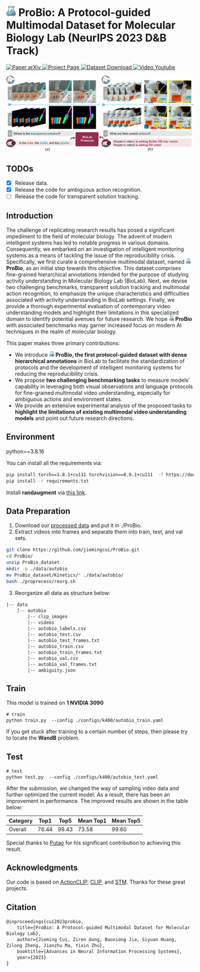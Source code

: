 # ![](asset/icon1.png) ProBio: A Protocol-guided Multimodal Dataset for Molecular Biology Lab (NeurIPS 2023 D&B Track)
<p align="left">
    <!-- <a href='https://scenediffuser.github.io/paper.pdf'>
      <img src='https://img.shields.io/badge/Paper-PDF-red?style=plastic&logo=adobeacrobatreader&logoColor=red' alt='Paper PDF'>
    </a> -->
    <a href='https://arxiv.org/abs/2311.00556'>
      <img src='https://img.shields.io/badge/Paper-arXiv-red?style=plastic&logo=arXiv&logoColor=red' alt='Paper arXiv'>
    </a>
    <a href='https://probio-dataset.github.io/'>
      <img src='https://img.shields.io/badge/Project-Page-blue?style=plastic&logo=Google%20chrome&logoColor=blue' alt='Project Page'>
    </a>
    <a href='https://drive.google.com/file/d/1IBHlKTDnBTdENKykp0s_ps6HvSuFvDLX/view'>
      <img src='https://img.shields.io/badge/Dataset-Download-green?style=plastic&logo=Google%20Drive&logoColor=green' alt='Dataset Download'>
    </a>
    <a href='https://youtu.be/AoqW4-g6nBU'>
      <img src='https://img.shields.io/badge/Video-Youtube-orange?style=plastic&logo=Youtube&logoColor=orange' alt='Video Youtube'>
    </a>
    <!-- <a href='https://huggingface.co/spaces/SceneDiffuser/SceneDiffuserDemo'>
      <img src='https://img.shields.io/badge/Demo-HuggingFace-yellow?style=plastic&logo=AirPlay%20Video&logoColor=yellow' alt='HuggingFace'>
    </a>
    <a href='https://drive.google.com/drive/folders/1CKJER3CnVh0o8cwlN8a2c0kQ6HTEqvqj?usp=sharing'>
      <img src='https://img.shields.io/badge/Model-Checkpoints-orange?style=plastic&logo=Google%20Drive&logoColor=orange' alt='Checkpoints'> -->
    <!-- </a> -->
</p>

![](asset/probio-teaser.png)

## TODOs
- [x] Release data.
- [x] Release the code for ambiguous action recognition.
- [ ] Release the code for transparent solution tracking.

## Introduction
The challenge of replicating research results has posed a significant impediment to the field of molecular biology. The advent of modern intelligent systems has led to notable progress in various domains. Consequently, we embarked on an investigation of intelligent monitoring systems as a means of tackling the issue of the reproducibility crisis. Specifically, we first curate a comprehensive multimodal dataset, named ![](asset/icon.png) **ProBio**, as an initial step towards this objective. This dataset comprises fine-grained hierarchical annotations intended for the purpose of studying activity understanding in Molecular Biology Lab (BioLab). Next, we devise two challenging benchmarks, transparent solution tracking and multimodal action recognition, to emphasize the unique characteristics and difficulties associated with activity understanding in BioLab settings. Finally, we provide a thorough experimental evaluation of contemporary video understanding models and highlight their limitations in this specialized domain to identify potential avenues for future research. We hope ![](asset/icon.png) **ProBio** with associated benchmarks may garner increased focus on modern AI techniques in the realm of molecular biology.

This paper makes three primary contributions:
- We introduce ![](asset/icon.png) **ProBio, the first protocol-guided dataset with dense hierarchical annotations** in
BioLab to facilitate the standardization of protocols and the development of intelligent monitoring
systems for reducing the reproducibility crisis.
- We propose **two challenging benchmarking tasks** to measure models’ capability in leveraging
both visual observations and language protocols for fine-grained multimodal video understanding,
especially for ambiguous actions and environment states.
- We provide an extensive experimental analysis of the proposed tasks to **highlight the limitations of
existing multimodal video understanding models** and point out future research directions.
## Environment
python==3.8.16

You can install all the requirements via:
```bash
pip install torch==1.8.1+cu111 torchvision==0.9.1+cu111  -f https://download.pytorch.org/whl/torch_stable.html
pip install -r requirements.txt
```
Install **randaugment** via [this link](https://github.com/ildoonet/pytorch-randaugment/blob/master/setup.py).

## Data Preparation
1. Download our [processed data](https://drive.google.com/file/d/1IBHlKTDnBTdENKykp0s_ps6HvSuFvDLX/view?usp=sharing) and put it in ./ProBio.
2. Extract videos into frames and separate them into train, test, and val sets.
```bash
git clone https://github.com/jiemingcui/ProBio.git
cd ProBio/
unzip ProBio_dataset
mkdir -p ./data/autobio
mv ProBio_dataset/Kinetics/* ./data/autobio/
bash ./proprecess/reorg.sh
```

3. Reorganize all data as structure below:
```text
|-- data
    |-- autobio
        |-- clip_images
        |-- videos
        |-- autobio_labels.csv
        |-- autobio_test.csv
        |-- autobio_test_frames.txt
        |-- autobio_train.csv
        |-- autobio_train_frames.txt
        |-- autobio_val.csv
        |-- autobio_val_frames.txt
        |-- ambiguity.json
```

## Train
This model is trained on **1 NVIDIA 3090**
```
# train 
python train.py  --config ./configs/k400/autobio_train.yaml
```
If you get stuck after training to a certain number of steps, then please try to locate the **WandB** problem.

## Test 
```
# test
python test.py  --config ./configs/k400/autobio_test.yaml
```

After the submission, we changed the way of sampling video data and further optimized the current model. As a result, there has been an improvement in performance. The improved results are shown in the table below:

| Category | Top1  | Top5  | Mean Top1 | Mean Top5 |
|----------|-------|-------|-----------|-----------|
| Overall  | 76.44 | 99.43 | 73.58     | 99.60     |

Special thanks to [Putao](https://putao537.github.io/) for his significant contribution to achieving this result.


## Acknowledgments
Our code is based on [ActionCLIP](https://github.com/sallymmx/ActionCLIP), [CLIP](https://github.com/openai/CLIP), and [STM](https://openaccess.thecvf.com/content_ICCV_2019/papers/Jiang_STM_SpatioTemporal_and_Motion_Encoding_for_Action_Recognition_ICCV_2019_paper.pdf). Thanks for these great projects.

## Citation
```text
@inproceedings{cui2023probio,
    title={ProBio: A Protocol-guided Multimodal Dataset for Molecular Biology Lab},
    author={Jieming Cui, Ziren Gong, Baoxiong Jia, Siyuan Huang, Zilong Zheng, Jianzhu Ma, Yixin Zhu},
    booktitle={Advances in Neural Information Processing Systems},
    year={2023}
}
```

